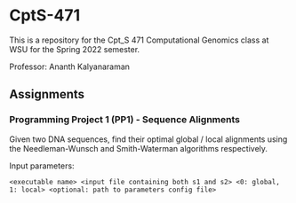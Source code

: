 # CptS-471

This is a repository for the Cpt_S 471 Computational Genomics class at WSU for the Spring 2022 semester. 

Professor: Ananth Kalyanaraman

## Assignments

### Programming Project 1 (PP1) - Sequence Alignments

Given two DNA sequences, find their optimal global / local alignments using the Needleman-Wunsch and Smith-Waterman algorithms respectively.

Input parameters: 

`<executable name> <input file containing both s1 and s2> <0: global, 1: local> <optional: path to parameters config file>`
